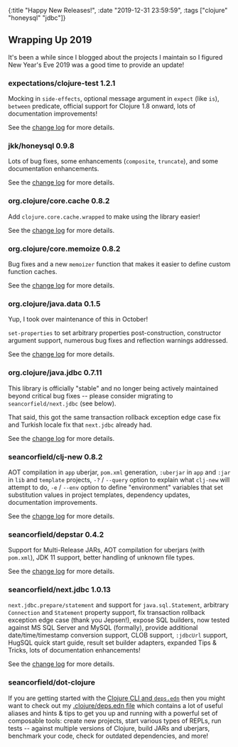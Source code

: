 {:title "Happy New Releases!",
 :date "2019-12-31 23:59:59",
 :tags ["clojure" "honeysql" "jdbc"]}

## Wrapping Up 2019

It's been a while since I blogged about the projects I maintain so I figured New Year's Eve 2019 was a good time to provide an update!

### expectations/clojure-test 1.2.1

Mocking in `side-effects`, optional message argument in `expect` (like `is`), `between` predicate, official support for Clojure 1.8 onward, lots of documentation improvements!

See the [change log](https://github.com/clojure-expectations/clojure-test/blob/master/CHANGELOG.md) for more details.

### jkk/honeysql 0.9.8

Lots of bug fixes, some enhancements (`composite`, `truncate`), and some documentation enhancements.

See the [change log](https://github.com/jkk/honeysql/blob/master/CHANGES.md) for more details.

### org.clojure/core.cache 0.8.2

Add `clojure.core.cache.wrapped` to make using the library easier!

See the [change log](https://github.com/clojure/core.cache/blob/master/README.md#change-log) for more details.

### org.clojure/core.memoize 0.8.2

Bug fixes and a new `memoizer` function that makes it easier to define custom function caches.

See the [change log](https://github.com/clojure/core.memoize/blob/master/README.md#change-log) for more details.

### org.clojure/java.data 0.1.5

Yup, I took over maintenance of this in October!

`set-properties` to set arbitrary properties post-construction, constructor argument support, numerous bug fixes and reflection warnings addressed.

See the [change log](https://github.com/clojure/java.data/blob/master/README.md#change-log) for more details.

### org.clojure/java.jdbc 0.7.11

This library is officially "stable" and no longer being actively maintained beyond critical bug fixes -- please consider migrating to `seancorfield/next.jdbc` (see below).

That said, this got the same transaction rollback exception edge case fix and Turkish locale fix that `next.jdbc` already had.

See the [change log](https://github.com/clojure/java.jdbc/blob/master/README.md#change-log) for more details.

### seancorfield/clj-new 0.8.2

AOT compilation in `app` uberjar, `pom.xml` generation, `:uberjar` in `app` and `:jar` in `lib` and `template` projects, `-?` / `--query` option to explain what `clj-new` will attempt to do, `-e` / `--env` option to define "environment" variables that set substitution values in project templates, dependency updates, documentation improvements.

See the [change log](https://github.com/seancorfield/clj-new/blob/master/CHANGELOG.md) for more details.

### seancorfield/depstar 0.4.2

Support for Multi-Release JARs, AOT compilation for uberjars (with `pom.xml`), JDK 11 support, better handling of unknown file types.

See the [change log](https://github.com/seancorfield/depstar#changes) for more details.

### seancorfield/next.jdbc 1.0.13

`next.jdbc.prepare/statement` and support for `java.sql.Statement`, arbitrary `Connection` and `Statement` property support, fix transaction rollback exception edge case (thank you Jepsen!), expose SQL builders, now tested against MS SQL Server and MySQL (formally), provide additional date/time/timestamp conversion support, CLOB support, `:jdbcUrl` support, HugSQL quick start guide, result set builder adapters, expanded Tips & Tricks, lots of documentation enhancements!

See the [change log](https://github.com/seancorfield/next-jdbc/blob/master/CHANGELOG.md) for more details.

### seancorfield/dot-clojure

If you are getting started with the [Clojure CLI and `deps.edn`](https://clojure.org/guides/deps_and_cli) then you might want to check out my [.clojure/deps.edn file](https://github.com/seancorfield/dot-clojure) which contains a lot of useful aliases and hints & tips to get you up and running with a powerful set of composable tools: create new projects, start various types of REPLs, run tests -- against multiple versions of Clojure, build JARs and uberjars, benchmark your code, check for outdated dependencies, and more!
